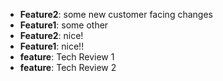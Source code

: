 - **Feature2**: some new customer facing changes
- **Feature1**: some other
- **Feature2**: nice!
- **Feature1**: nice!!
- **feature**: Tech Review 1
- **feature**: Tech Review 2
